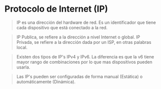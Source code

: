 # Protocolo de Internet (IP)

> IP es una dirección del hardware de red. Es un identificador que tiene cada dispositivo que está conectado a la red.

> IP Publica, se refiere a la dirección a nivel Internet o global.
> IP Privada, se refiere a la dirección dada por un ISP, en otras palabras local.

> Existen dos tipos de IP's IPv4 y IPv6. La diferencia es que la v6 tiene mayor rango de combinaciones por lo que mas dispositivos pueden usarla.

> Las IP's pueden ser configuradas de forma manual (Estática) o automáticamente (Dinámica).
